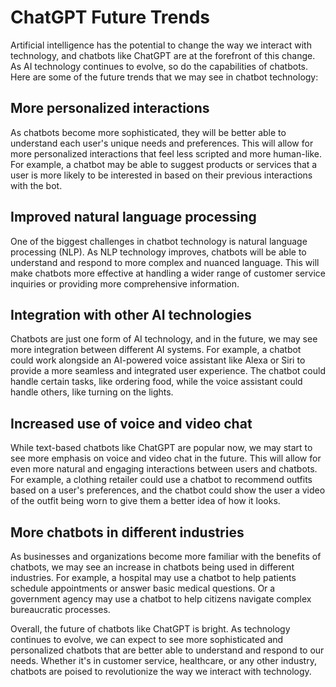 # ChatGPT Future Trends

Artificial intelligence has the potential to change the way we interact with technology, and chatbots like ChatGPT are at the forefront of this change. As AI technology continues to evolve, so do the capabilities of chatbots. Here are some of the future trends that we may see in chatbot technology:

## More personalized interactions

As chatbots become more sophisticated, they will be better able to understand each user's unique needs and preferences. This will allow for more personalized interactions that feel less scripted and more human-like. For example, a chatbot may be able to suggest products or services that a user is more likely to be interested in based on their previous interactions with the bot.

## Improved natural language processing

One of the biggest challenges in chatbot technology is natural language processing (NLP). As NLP technology improves, chatbots will be able to understand and respond to more complex and nuanced language. This will make chatbots more effective at handling a wider range of customer service inquiries or providing more comprehensive information.

## Integration with other AI technologies

Chatbots are just one form of AI technology, and in the future, we may see more integration between different AI systems. For example, a chatbot could work alongside an AI-powered voice assistant like Alexa or Siri to provide a more seamless and integrated user experience. The chatbot could handle certain tasks, like ordering food, while the voice assistant could handle others, like turning on the lights.

## Increased use of voice and video chat

While text-based chatbots like ChatGPT are popular now, we may start to see more emphasis on voice and video chat in the future. This will allow for even more natural and engaging interactions between users and chatbots. For example, a clothing retailer could use a chatbot to recommend outfits based on a user's preferences, and the chatbot could show the user a video of the outfit being worn to give them a better idea of how it looks.

## More chatbots in different industries

As businesses and organizations become more familiar with the benefits of chatbots, we may see an increase in chatbots being used in different industries. For example, a hospital may use a chatbot to help patients schedule appointments or answer basic medical questions. Or a government agency may use a chatbot to help citizens navigate complex bureaucratic processes.

Overall, the future of chatbots like ChatGPT is bright. As technology continues to evolve, we can expect to see more sophisticated and personalized chatbots that are better able to understand and respond to our needs. Whether it's in customer service, healthcare, or any other industry, chatbots are poised to revolutionize the way we interact with technology.
